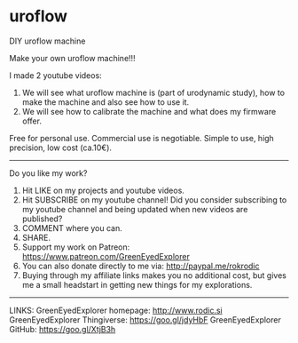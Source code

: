 # uroflow
DIY uroflow machine

Make your own uroflow machine!!!

I made 2 youtube videos:
1. We will see what uroflow machine is (part of urodynamic study), how to make the machine and also see how to use it.
2. We will see how to calibrate the machine and what does my firmware offer.

Free for personal use. Commercial use is negotiable. Simple to use, high precision, low cost (ca.10€).

---------------------------------------------------------------------------------------------------------------------
Do you like my work?
1. Hit LIKE on my projects and youtube videos.
2. Hit SUBSCRIBE on my youtube channel! Did you consider subscribing to my youtube channel and being updated when new videos are published?
3. COMMENT where you can.
4. SHARE.
5. Support my work on Patreon: https://www.patreon.com/GreenEyedExplorer
6. You can also donate directly to me via: http://paypal.me/rokrodic
7. Buying through my affiliate links makes you no additional cost, but gives me a small headstart in getting new things for my explorations.

---------------------------------------------------------------------------------------------------------------------
LINKS:
GreenEyedExplorer homepage: http://www.rodic.si
GreenEyedExplorer Thingiverse: https://goo.gl/jdyHbF
GreenEyedExplorer GitHub: https://goo.gl/XtjB3h 
